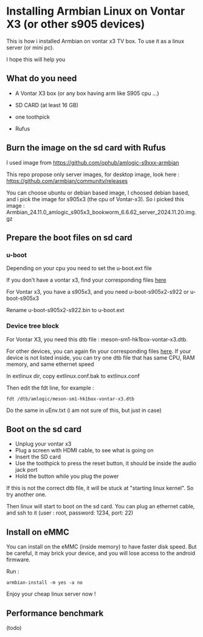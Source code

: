 # Installing Armbian Linux on Vontar X3 (or other s905 devices)

This is how i installed Armbian on vontar x3 TV box. To use it as a linux server (or mini pc).

I hope this will help you 



## What do you need

- A Vontar X3 box (or any box having arm like S905 cpu ...)
- SD CARD (at least 16 GB)
- one toothpick

- Rufus

## Burn the image on the sd card with Rufus 

I used image from https://github.com/ophub/amlogic-s9xxx-armbian

This repo propose only server images, for desktop image, look here : https://github.com/armbian/community/releases

You can choose ubuntu or debian based image, 
I choosed debian based, and i pick the image for s905x3 (the cpu of Vontar-x3).
So i picked this image : Armbian_24.11.0_amlogic_s905x3_bookworm_6.6.62_server_2024.11.20.img.gz

## Prepare the boot files on sd card

### u-boot

Depending on your cpu you need to set the u-boot.ext file

If you don't have a vontar x3, find your corresponding files [here](https://github.com/ophub/amlogic-s9xxx-armbian/blob/main/build-armbian/armbian-files/common-files/etc/model_database.conf)

For Vontar x3, you have a s905x3, and you need u-boot-s905x2-s922 or u-boot-s905x3 

Rename u-boot-s905x2-s922.bin to u-boot.ext 

### Device tree block 

For Vontar X3, you need this dtb file : meson-sm1-hk1box-vontar-x3.dtb.

For other devices, you can again fin your corresponding files [here](https://github.com/ophub/amlogic-s9xxx-armbian/blob/main/build-armbian/armbian-files/common-files/etc/model_database.conf).
If your device is not listed inside, you can try one dtb file that has same CPU, RAM memory, and same ethernet speed 

In extlinux dir, copy extlinux.conf.bak to extlinux.conf

Then edit the fdt line, for example :

    fdt /dtb/amlogic/meson-sm1-hk1box-vontar-x3.dtb

Do the same in uEnv.txt (i am not sure of this, but just in case)

## Boot on the sd card 

- Unplug your vontar x3
- Plug a screen with HDMI cable, to see what is going on
- Insert the SD card
- Use the toothpick to press the reset button, it should be inside the audio jack port
- Hold the button while you plug the power 

If this is not the correct dtb file, it will be stuck at "starting linux kernel". So try another one.

Then linux will start to boot on the sd card. You can plug an ethernet cable, and ssh to it (user : root, password: 1234, port: 22)

## Install on eMMC

You can install on the eMMC (inside memory) to have faster disk speed.
But be careful, it may brick your device, and you will lose access to the android firmware. 

Run : 

    armbian-install -m yes -a no

Enjoy your cheap linux server now ! 


## Performance benchmark

(todo)


